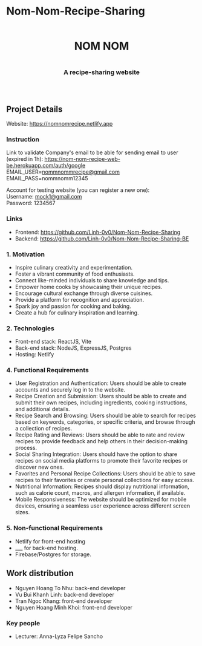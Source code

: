 # Nom-Nom-Recipe-Sharing
<div style="display: flex; justify-content: center; align-items: center; flex-direction: column; text-align: center" align="center">
    <h1 align="center" style="text-align: center">NOM NOM</h1>
    <h3 align="center" style="text-align: center">A recipe-sharing website</h3>
<hr>
</div>

## Project Details

Website: https://nomnomrecipe.netlify.app

### Instruction

Link to validate Company's email to be able for sending email to user (expired in 1h): https://nom-nom-recipe-web-be.herokuapp.com/auth/google </br>
EMAIL_USER=nommnommrecipe@gmail.com </br>
EMAIL_PASS=nommnomm12345 </br>

Account for testing website (you can register a new one): </br>
Username: mock1@gmail.com </br>
Password: 1234567 </br>

### Links
- Frontend: https://github.com/Linh-0v0/Nom-Nom-Recipe-Sharing  </br>
- Backend: https://github.com/Linh-0v0/Nom-Nom-Recipe-Sharing-BE </br>


### 1. Motivation
- Inspire culinary creativity and experimentation. </br>
- Foster a vibrant community of food enthusiasts. </br>
- Connect like-minded individuals to share knowledge and tips. </br>
- Empower home cooks by showcasing their unique recipes. </br>
- Encourage cultural exchange through diverse cuisines. </br>
- Provide a platform for recognition and appreciation. </br>
- Spark joy and passion for cooking and baking. </br>
- Create a hub for culinary inspiration and learning. </br>

### 2. Technologies

- Front-end stack: ReactJS, Vite
- Back-end stack: NodeJS, ExpressJS, Postgres
- Hosting: Netlify

### 4. Functional Requirements
- User Registration and Authentication: Users should be able to create accounts and securely log in to the website.
- Recipe Creation and Submission: Users should be able to create and submit their own recipes, including ingredients, cooking instructions, and additional details.
- Recipe Search and Browsing: Users should be able to search for recipes based on keywords, categories, or specific criteria, and browse through a collection of recipes.
- Recipe Rating and Reviews: Users should be able to rate and review recipes to provide feedback and help others in their decision-making process.
- Social Sharing Integration: Users should have the option to share recipes on social media platforms to promote their favorite recipes or discover new ones.
- Favorites and Personal Recipe Collections: Users should be able to save recipes to their favorites or create personal collections for easy access.
- Nutritional Information: Recipes should display nutritional information, such as calorie count, macros, and allergen information, if available.
- Mobile Responsiveness: The website should be optimized for mobile devices, ensuring a seamless user experience across different screen sizes.

### 5. Non-functional Requirements

- Netlify for front-end hosting
- ___ for back-end hosting.
- Firebase/Postgres for storage.

## Work distribution
- Nguyen Hoang To Nhu: back-end developer
- Vu Bui Khanh Linh: back-end developer
- Tran Ngoc Khang: front-end developer 
- Nguyen Hoang Minh Khoi: front-end developer


### Key people

- Lecturer: Anna-Lyza Felipe Sancho
